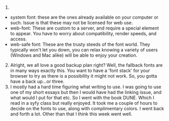 1.
- system font: these are the ones already available on your computer or such. Issue is that these may not be licensed for web use.
- web-font: These are custom to a server, and require a special element to appear. You have to worry about compatibility, render speeds, and access.
- web-safe font: These are the trusty steeds of the font world. They typically won't let you down, you can relax knowing a variety of users (Windows and Mac alike) will be able to enjoy your creation.
2. Alright, we all love a good backup plan right? Well, the fallback fonts are in many ways exactly this. You want to have a 'font stack' for your browser to try as there is a possibility it might not work. So, you gotta have a back up...or three.
3. I mostly had a hard time figuring what writing to use. I was going to use one of my short essays but then I would have had the linking issue, and what would I put for that etc. So I went with the book DUNE. Which I read in a syfy class but really enjoyed. It took me a couple of hours to decide on the fonts to use, along with complimentary colors. I went back and forth a lot. Other than that I think this week went well.

